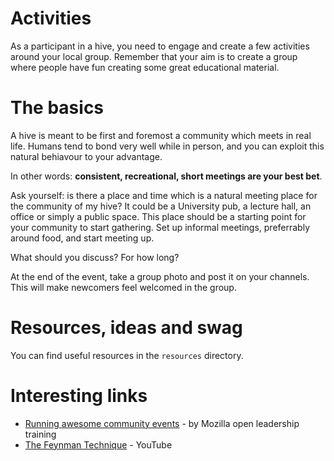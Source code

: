 # Activities

As a participant in a hive, you need to engage and create a few activities around your local group.
Remember that your aim is to create a group where people have fun creating some great educational material.

# The basics
A hive is meant to be first and foremost a community which meets in real life. Humans tend to bond very well while in person, and you can exploit this natural behiavour to your advantage.

In other words: **consistent, recreational, short meetings are your best bet**.

Ask yourself: is there a place and time which is a natural meeting place for the community of my hive? It could be a University pub, a lecture hall, an office or simply a public space. This place should be a starting point for your community to start gathering. Set up informal meetings, preferrably around food, and start meeting up.

What should you discuss? For how long?

At the end of the event, take a group photo and post it on your channels. This will make newcomers feel welcomed in the group.

# Resources, ideas and swag
You can find useful resources in the `resources` directory.

# Interesting links
* [Running awesome community events](https://mozilla.github.io/open-leadership-training-series/articles/running-awesome-community-events/) - by Mozilla open leadership training
* [The Feynman Technique](https://www.youtube.com/watch?v=_f-qkGJBPts) - YouTube
